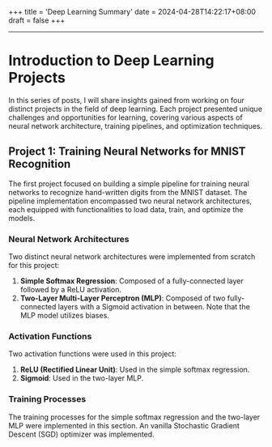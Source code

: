 +++
title = 'Deep Learning Summary'
date = 2024-04-28T14:22:17+08:00
draft = false
+++


---

# Introduction to Deep Learning Projects

In this series of posts, I will share insights gained from working on four distinct projects in the field of deep learning. Each project presented unique challenges and opportunities for learning, covering various aspects of neural network architecture, training pipelines, and optimization techniques.

## Project 1: Training Neural Networks for MNIST Recognition

The first project focused on building a simple pipeline for training neural networks to recognize hand-written digits from the MNIST dataset. The pipeline implementation encompassed two neural network architectures, each equipped with functionalities to load data, train, and optimize the models.

### Neural Network Architectures

Two distinct neural network architectures were implemented from scratch for this project:
1. **Simple Softmax Regression**: Composed of a fully-connected layer followed by a ReLU activation.
2. **Two-Layer Multi-Layer Perceptron (MLP)**: Composed of two fully-connected layers with a Sigmoid activation in between. Note that the MLP model utilizes biases.

### Activation Functions

Two activation functions were used in this project:
1. **ReLU (Rectified Linear Unit)**: Used in the simple softmax regression.
2. **Sigmoid**: Used in the two-layer MLP.

### Training Processes

The training processes for the simple softmax regression and the two-layer MLP were implemented in this section.
An vanilla Stochastic Gradient Descent (SGD) optimizer was implemented.
